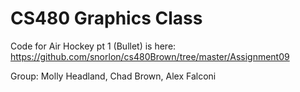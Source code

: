 CS480 Graphics Class
==================

Code for Air Hockey pt 1 (Bullet) is here: https://github.com/snorlon/cs480Brown/tree/master/Assignment09

Group: Molly Headland, Chad Brown, Alex Falconi
